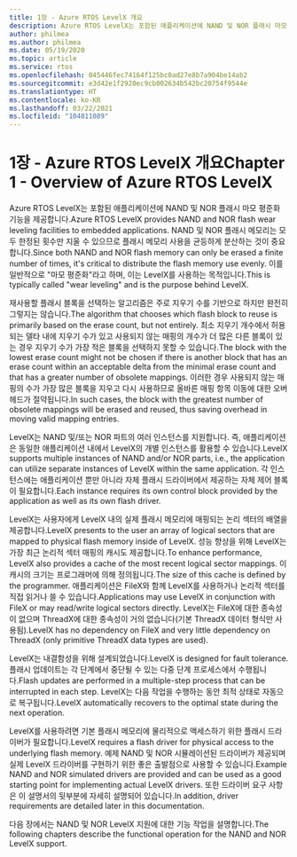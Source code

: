 ```yaml
---
title: 1장 - Azure RTOS LevelX 개요
description: Azure RTOS LevelX는 포함된 애플리케이션에 NAND 및 NOR 플래시 마모 평준화 기능을 제공합니다.
author: philmea
ms.author: philmea
ms.date: 05/19/2020
ms.topic: article
ms.service: rtos
ms.openlocfilehash: 045446fec74164f125bc0ad27e8b7a904be14ab2
ms.sourcegitcommit: e3d42e1f2920ec9cb002634b542bc20754f9544e
ms.translationtype: HT
ms.contentlocale: ko-KR
ms.lasthandoff: 03/22/2021
ms.locfileid: "104811089"
---
```

# <a name="chapter-1---overview-of-azure-rtos-levelx"></a><span data-ttu-id="80cd8-103">1장 - Azure RTOS LevelX 개요</span><span class="sxs-lookup"><span data-stu-id="80cd8-103">Chapter 1 - Overview of Azure RTOS LevelX</span></span>

<span data-ttu-id="80cd8-104">Azure RTOS LevelX는 포함된 애플리케이션에 NAND 및 NOR 플래시 마모 평준화 기능을 제공합니다.</span><span class="sxs-lookup"><span data-stu-id="80cd8-104">Azure RTOS LevelX provides NAND and NOR flash wear leveling facilities to embedded applications.</span></span> <span data-ttu-id="80cd8-105">NAND 및 NOR 플래시 메모리는 모두 한정된 횟수만 지울 수 있으므로 플래시 메모리 사용을 균등하게 분산하는 것이 중요합니다.</span><span class="sxs-lookup"><span data-stu-id="80cd8-105">Since both NAND and NOR flash memory can only be erased a finite number of times, it's critical to distribute the flash memory use evenly.</span></span> <span data-ttu-id="80cd8-106">이를 일반적으로 "마모 평준화"라고 하며, 이는 LevelX를 사용하는 목적입니다.</span><span class="sxs-lookup"><span data-stu-id="80cd8-106">This is typically called "wear leveling" and is the purpose behind LevelX.</span></span>

<span data-ttu-id="80cd8-107">재사용할 플래시 블록을 선택하는 알고리즘은 주로 지우기 수를 기반으로 하지만 완전히 그렇지는 않습니다.</span><span class="sxs-lookup"><span data-stu-id="80cd8-107">The algorithm that chooses which flash block to reuse is primarily based on the erase count, but not entirely.</span></span> <span data-ttu-id="80cd8-108">최소 지우기 개수에서 허용되는 델타 내에 지우기 수가 있고 사용되지 않는 매핑의 개수가 더 많은 다른 블록이 있는 경우 지우기 수가 가장 적은 블록을 선택하지 못할 수 있습니다.</span><span class="sxs-lookup"><span data-stu-id="80cd8-108">The block with the lowest erase count might not be chosen if there is another block that has an erase count within an acceptable delta from the minimal erase count and that has a greater number of obsolete mappings.</span></span> <span data-ttu-id="80cd8-109">이러한 경우 사용되지 않는 매핑의 수가 가장 많은 블록을 지우고 다시 사용하므로 올바른 매핑 항목 이동에 대한 오버 헤드가 절약됩니다.</span><span class="sxs-lookup"><span data-stu-id="80cd8-109">In such cases, the block with the greatest number of obsolete mappings will be erased and reused, thus saving overhead in moving valid mapping entries.</span></span>

<span data-ttu-id="80cd8-110">LevelX는 NAND 및/또는 NOR 파트의 여러 인스턴스를 지원합니다. 즉, 애플리케이션은 동일한 애플리케이션 내에서 LevelX의 개별 인스턴스를 활용할 수 있습니다.</span><span class="sxs-lookup"><span data-stu-id="80cd8-110">LevelX supports multiple instances of NAND and/or NOR parts, i.e., the application can utilize separate instances of LevelX within the same application.</span></span> <span data-ttu-id="80cd8-111">각 인스턴스에는 애플리케이션 뿐만 아니라 자체 플래시 드라이버에서 제공하는 자체 제어 블록이 필요합니다.</span><span class="sxs-lookup"><span data-stu-id="80cd8-111">Each instance requires its own control block provided by the application as well as its own flash driver.</span></span>

<span data-ttu-id="80cd8-112">LevelX는 사용자에게 LevelX 내의 실제 플래시 메모리에 매핑되는 논리 섹터의 배열을 제공합니다.</span><span class="sxs-lookup"><span data-stu-id="80cd8-112">LevelX presents to the user an array of logical sectors that are mapped to physical flash memory inside of LevelX.</span></span> <span data-ttu-id="80cd8-113">성능 향상을 위해 LevelX는 가장 최근 논리적 섹터 매핑의 캐시도 제공합니다.</span><span class="sxs-lookup"><span data-stu-id="80cd8-113">To enhance performance, LevelX also provides a cache of the most recent logical sector mappings.</span></span> <span data-ttu-id="80cd8-114">이 캐시의 크기는 프로그래머에 의해 정의됩니다.</span><span class="sxs-lookup"><span data-stu-id="80cd8-114">The size of this cache is defined by the programmer.</span></span> <span data-ttu-id="80cd8-115">애플리케이션은 FileX와 함께 LevelX를 사용하거나 논리적 섹터를 직접 읽거나 쓸 수 있습니다.</span><span class="sxs-lookup"><span data-stu-id="80cd8-115">Applications may use LevelX in conjunction with FileX or may read/write logical sectors directly.</span></span> <span data-ttu-id="80cd8-116">LevelX는 FileX에 대한 종속성이 없으며 ThreadX에 대한 종속성이 거의 없습니다(기본 ThreadX 데이터 형식만 사용됨).</span><span class="sxs-lookup"><span data-stu-id="80cd8-116">LevelX has no dependency on FileX and very little dependency on ThreadX (only primitive ThreadX data types are used).</span></span>

<span data-ttu-id="80cd8-117">LevelX는 내결함성을 위해 설계되었습니다.</span><span class="sxs-lookup"><span data-stu-id="80cd8-117">LevelX is designed for fault tolerance.</span></span> <span data-ttu-id="80cd8-118">플래시 업데이트는 각 단계에서 중단될 수 있는 다중 단계 프로세스에서 수행됩니다.</span><span class="sxs-lookup"><span data-stu-id="80cd8-118">Flash updates are performed in a multiple-step process that can be interrupted in each step.</span></span> <span data-ttu-id="80cd8-119">LevelX는 다음 작업을 수행하는 동안 최적 상태로 자동으로 복구됩니다.</span><span class="sxs-lookup"><span data-stu-id="80cd8-119">LevelX automatically recovers to the optimal state during the next operation.</span></span>

<span data-ttu-id="80cd8-120">LevelX를 사용하려면 기본 플래시 메모리에 물리적으로 액세스하기 위한 플래시 드라이버가 필요합니다.</span><span class="sxs-lookup"><span data-stu-id="80cd8-120">LevelX requires a flash driver for physical access to the underlying flash memory.</span></span> <span data-ttu-id="80cd8-121">예제 NAND 및 NOR 시뮬레이션된 드라이버가 제공되며 실제 LevelX 드라이버를 구현하기 위한 좋은 출발점으로 사용할 수 있습니다.</span><span class="sxs-lookup"><span data-stu-id="80cd8-121">Example NAND and NOR simulated drivers are provided and can be used as a good starting point for implementing actual LevelX drivers.</span></span> <span data-ttu-id="80cd8-122">또한 드라이버 요구 사항은 이 설명서의 뒷부분에 자세히 설명되어 있습니다.</span><span class="sxs-lookup"><span data-stu-id="80cd8-122">In addition, driver requirements are detailed later in this documentation.</span></span>

<span data-ttu-id="80cd8-123">다음 장에서는 NAND 및 NOR LevelX 지원에 대한 기능 작업을 설명합니다.</span><span class="sxs-lookup"><span data-stu-id="80cd8-123">The following chapters describe the functional operation for the NAND and NOR LevelX support.</span></span>
